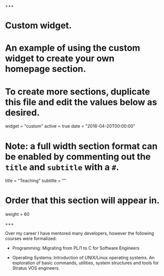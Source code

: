+++
# Custom widget.
# An example of using the custom widget to create your own homepage section.
# To create more sections, duplicate this file and edit the values below as desired.
widget = "custom"
active = true
date = "2016-04-20T00:00:00"

# Note: a full width section format can be enabled by commenting out the `title` and `subtitle` with a `#`.
title = "Teaching"
subtitle = ""

# Order that this section will appear in.
weight = 60

+++

Over my career I have mentored many developers, however the following courses were formalized:

- Programming: Migrating from PL/1 to C for Software Engineers

- Operating Systems: Introduction of UNIX/Linux operating systems. An exploration of basic commands, utilities, system structures and tools for Stratus VOS engineers.


